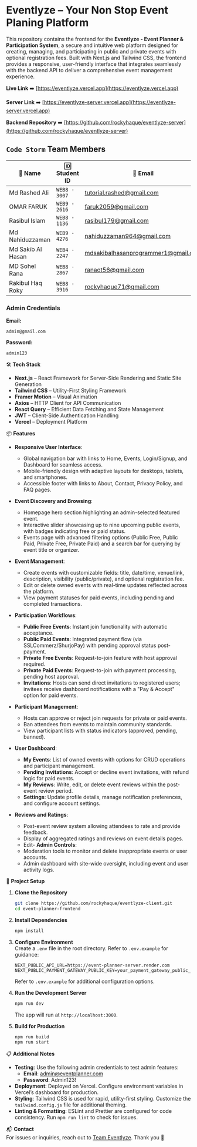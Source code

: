# Eventlyze – Your Non Stop Event Planing Platform

This repository contains the frontend for the **Eventlyze - Event Planner & Participation System**, a secure and intuitive web platform designed for creating, managing, and participating in public and private events with optional registration fees. Built with Next.js and Tailwind CSS, the frontend provides a responsive, user-friendly interface that integrates seamlessly with the backend API to deliver a comprehensive event management experience.

**Live Link** ➡️ [https://eventlyze.vercel.app](https://eventlyze.vercel.app)

**Server Link** ➡️ [https://eventlyze-server.vercel.app](https://eventlyze-server.vercel.app)

**Backend Repository** ➡️ [https://github.com/rockyhaque/eventlyze-server](https://github.com/rockyhaque/eventlyze-server)

## `Code Storm` Team  Members

| 💼 Name              | 🆔 Student ID   | 📧 Email                                     |
|----------------------|----------------|----------------------------------------------|
| Md Rashed Ali        | `WEB8 - 3007`  | [tutorial.rashed@gmail.com](mailto:tutorial.rashed@gmail.com) |
| OMAR FARUK           | `WEB9 - 2616`  | [faruk2059@gmail.com](mailto:faruk2059@gmail.com) |
| Rasibul Islam        | `WEB8 - 1136`  | [rasibul179@gmail.com](mailto:rasibul179@gmail.com) |
| Md Nahiduzzaman      | `WEB9 - 4276`  | [nahiduzzaman964@gmail.com](mailto:nahiduzzaman964@gmail.com) |
| Md Sakib Al Hasan    | `WEB4 - 2247`  | [mdsakibalhasanprogrammer1@gmail.com](mailto:mdsakibalhasanprogrammer1@gmail.com) |
| MD Sohel Rana        | `WEB8 - 2867`  | [ranaot56@gmail.com](mailto:ranaot56@gmail.com) |
| Rakibul Haq Roky     | `WEB8 - 3916`  | [rockyhaque71@gmail.com](mailto:rockyhaque71@gmail.com) |

### Admin Credentials

**Email:** 
```
admin@gmail.com
```

**Password:**
```
admin123
```


🛠 **Tech Stack**

- **Next.js** – React Framework for Server-Side Rendering and Static Site Generation
- **Tailwind CSS** – Utility-First Styling Framework
- **Framer Motion** – Visual Animation 
- **Axios** – HTTP Client for API Communication
- **React Query** – Efficient Data Fetching and State Management
- **JWT** – Client-Side Authentication Handling
- **Vercel** – Deployment Platform

📦 **Features**

- **Responsive User Interface**:

  - Global navigation bar with links to Home, Events, Login/Signup, and Dashboard for seamless access.
  - Mobile-friendly design with adaptive layouts for desktops, tablets, and smartphones.
  - Accessible footer with links to About, Contact, Privacy Policy, and FAQ pages.

- **Event Discovery and Browsing**:

  - Homepage hero section highlighting an admin-selected featured event.
  - Interactive slider showcasing up to nine upcoming public events, with badges indicating free or paid status.
  - Events page with advanced filtering options (Public Free, Public Paid, Private Free, Private Paid) and a search bar for querying by event title or organizer.

- **Event Management**:

  - Create events with customizable fields: title, date/time, venue/link, description, visibility (public/private), and optional registration fee.
  - Edit or delete owned events with real-time updates reflected across the platform.
  - View payment statuses for paid events, including pending and completed transactions.

- **Participation Workflows**:

  - **Public Free Events**: Instant join functionality with automatic acceptance.
  - **Public Paid Events**: Integrated payment flow (via SSLCommerz/ShurjoPay) with pending approval status post-payment.
  - **Private Free Events**: Request-to-join feature with host approval required.
  - **Private Paid Events**: Request-to-join with payment processing, pending host approval.
  - **Invitations**: Hosts can send direct invitations to registered users; invitees receive dashboard notifications with a "Pay & Accept" option for paid events.

- **Participant Management**:

  - Hosts can approve or reject join requests for private or paid events.
  - Ban attendees from events to maintain community standards.
  - View participant lists with status indicators (approved, pending, banned).

- **User Dashboard**:

  - **My Events**: List of owned events with options for CRUD operations and participant management.
  - **Pending Invitations**: Accept or decline event invitations, with refund logic for paid events.
  - **My Reviews**: Write, edit, or delete event reviews within the post-event review period.
  - **Settings**: Update profile details, manage notification preferences, and configure account settings.

- **Reviews and Ratings**:
  - Post-event review system allowing attendees to rate and provide feedback.
  - Display of aggregated ratings and reviews on event details pages.
  - Edit- **Admin Controls**:
  - Moderation tools to monitor and delete inappropriate events or user accounts.
  - Admin dashboard with site-wide oversight, including event and user activity logs.

📁 **Project Setup**

1. **Clone the Repository**

   ```bash
   git clone https://github.com/rockyhaque/eventlyze-client.git
   cd event-planner-frontend
   ```

2. **Install Dependencies**

   ```bash
   npm install
   ```

3. **Configure Environment**  
    Create a `.env` file in the root directory. Refer to `.env.example` for guidance:

   ```
   NEXT_PUBLIC_API_URL=https://event-planner-server.render.com
   NEXT_PUBLIC_PAYMENT_GATEWAY_PUBLIC_KEY=your_payment_gateway_public_key
   ```

   Refer to `.env.example` for additional configuration options.

4. **Run the Development Server**

   ```bash
   npm run dev
   ```

   The app will run at `http://localhost:3000`.

5. **Build for Production**
   ```bash
   npm run build
   npm run start
   ```

📋 **Additional Notes**

- **Testing**: Use the following admin credentials to test admin features:
  - **Email**: admin@eventplanner.com
  - **Password**: Admin123!
- **Deployment**: Deployed on Vercel. Configure environment variables in Vercel’s dashboard for production.
- **Styling**: Tailwind CSS is used for rapid, utility-first styling. Customize the `tailwind.config.js` file for additional theming.
- **Linting & Formatting**: ESLint and Prettier are configured for code consistency. Run `npm run lint` to check for issues.

📬 **Contact**  
For issues or inquiries, reach out to [Team Eventlyze](mailto:rockyhaque71@gmail.com). Thank you 💜
